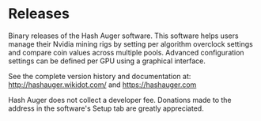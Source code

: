 # Releases

Binary releases of the Hash Auger software. This software helps users manage their Nvidia mining rigs by setting per algorithm overclock settings and compare coin values across multiple pools. Advanced configuration settings can be defined per GPU using a graphical interface. 

See the complete version history and documentation at:  http://hashauger.wikidot.com/ and https://hashauger.com

Hash Auger does not collect a developer fee. Donations made to the address in the software's Setup tab are greatly appreciated.

